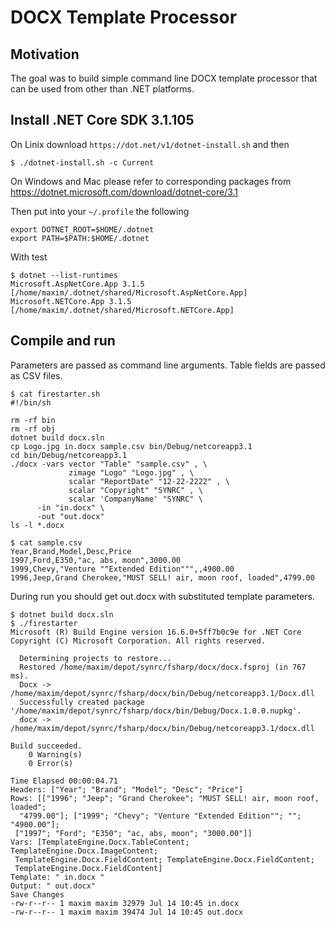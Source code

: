 # DOCX Template Processor

## Motivation

The goal was to build simple command line DOCX template processor that can be used from other than .NET platforms.

## Install .NET Core SDK 3.1.105

On Linix download `https://dot.net/v1/dotnet-install.sh` and then

```
$ ./dotnet-install.sh -c Current
```

On Windows and Mac please refer to corresponding packages
from https://dotnet.microsoft.com/download/dotnet-core/3.1

Then put into your `~/.profile` the following

```
export DOTNET_ROOT=$HOME/.dotnet
export PATH=$PATH:$HOME/.dotnet
```

With test

```
$ dotnet --list-runtimes
Microsoft.AspNetCore.App 3.1.5 [/home/maxim/.dotnet/shared/Microsoft.AspNetCore.App]
Microsoft.NETCore.App 3.1.5 [/home/maxim/.dotnet/shared/Microsoft.NETCore.App]
```

## Compile and run

Parameters are passed as command line arguments. Table fields are passed as CSV files.

```
$ cat firestarter.sh
#!/bin/sh

rm -rf bin
rm -rf obj
dotnet build docx.sln
cp Logo.jpg in.docx sample.csv bin/Debug/netcoreapp3.1
cd bin/Debug/netcoreapp3.1
./docx -vars vector "Table" "sample.csv" , \
             zimage "Logo" "Logo.jpg" , \
             scalar "ReportDate" "12-22-2222" , \
             scalar "Copyright" "SYNRC" , \
             scalar 'CompanyName' "SYNRC" \
      -in "in.docx" \
      -out "out.docx"
ls -l *.docx
```

```
$ cat sample.csv
Year,Brand,Model,Desc,Price
1997,Ford,E350,"ac, abs, moon",3000.00
1999,Chevy,"Venture ""Extended Edition""",,4900.00
1996,Jeep,Grand Cherokee,"MUST SELL! air, moon roof, loaded",4799.00
```

During run you should get out.docx with substituted template parameters.

```
$ dotnet build docx.sln
$ ./firestarter
Microsoft (R) Build Engine version 16.6.0+5ff7b0c9e for .NET Core
Copyright (C) Microsoft Corporation. All rights reserved.

  Determining projects to restore...
  Restored /home/maxim/depot/synrc/fsharp/docx/docx.fsproj (in 767 ms).
  Docx -> /home/maxim/depot/synrc/fsharp/docx/bin/Debug/netcoreapp3.1/Docx.dll
  Successfully created package '/home/maxim/depot/synrc/fsharp/docx/bin/Debug/Docx.1.0.0.nupkg'.
  docx -> /home/maxim/depot/synrc/fsharp/docx/bin/Debug/netcoreapp3.1/docx.dll

Build succeeded.
    0 Warning(s)
    0 Error(s)

Time Elapsed 00:00:04.71
Headers: ["Year"; "Brand"; "Model"; "Desc"; "Price"]
Rows: [["1996"; "Jeep"; "Grand Cherokee"; "MUST SELL! air, moon roof, loaded";
  "4799.00"]; ["1999"; "Chevy"; "Venture "Extended Edition""; ""; "4900.00"];
 ["1997"; "Ford"; "E350"; "ac, abs, moon"; "3000.00"]]
Vars: [TemplateEngine.Docx.TableContent; TemplateEngine.Docx.ImageContent;
 TemplateEngine.Docx.FieldContent; TemplateEngine.Docx.FieldContent;
 TemplateEngine.Docx.FieldContent]
Template: " in.docx "
Output: " out.docx"
Save Changes
-rw-r--r-- 1 maxim maxim 32979 Jul 14 10:45 in.docx
-rw-r--r-- 1 maxim maxim 39474 Jul 14 10:45 out.docx
```
